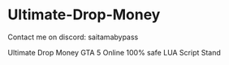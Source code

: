# Ultimate-Drop-Money
Contact me on discord: saitamabypass

Ultimate Drop Money GTA 5 Online 100% safe LUA Script Stand
